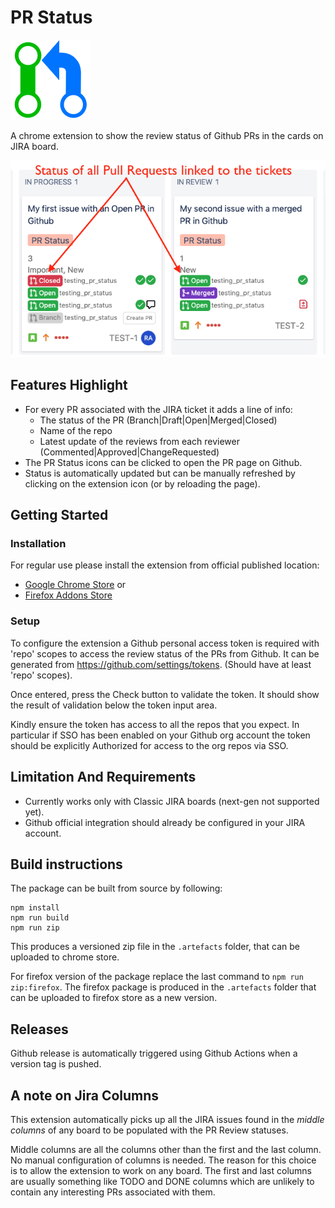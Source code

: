 # PR Status

![PR Status](src/icons/icon-active.png "PR Status")

A chrome extension to show the review status of Github PRs in the cards on JIRA board.

![Quick Overview](./assets/screenshot2.png)

## Features Highlight

- For every PR associated with the JIRA ticket it adds a line of info:
  - The status of the PR (Branch|Draft|Open|Merged|Closed)
  - Name of the repo
  - Latest update of the reviews from each reviewer (Commented|Approved|ChangeRequested)
- The PR Status icons can be clicked to open the PR page on Github.
- Status is automatically updated but can be manually refreshed by clicking on the extension icon (or by reloading the page).

## Getting Started

### Installation

For regular use please install the extension from official published location:

- [Google Chrome Store](https://chrome.google.com/webstore/detail/pr-status/flfdeojdcmafkipiacfmdgnijodanedb) or
- [Firefox Addons Store](https://addons.mozilla.org/en-US/firefox/addon/pr-status/)

### Setup

To configure the extension a Github personal access token is required with 'repo' scopes to access the review status of the PRs from Github. It can be generated from https://github.com/settings/tokens. (Should have at least 'repo' scopes).

Once entered, press the Check button to validate the token. It should show the result of validation below the token input area.

Kindly ensure the token has access to all the repos that you expect. In particular if SSO has been enabled on your Github org account the token should be explicitly Authorized for access to the org repos via SSO.

## Limitation And Requirements

- Currently works only with Classic JIRA boards (next-gen not supported yet).
- Github official integration should already be configured in your JIRA account.

## Build instructions

The package can be built from source by following:

```
npm install
npm run build
npm run zip
```

This produces a versioned zip file in the `.artefacts` folder, that can be uploaded to chrome store.

For firefox version of the package replace the last command to `npm run zip:firefox`. The firefox package is produced in the `.artefacts` folder that can be uploaded to firefox store as a new version.

## Releases

Github release is automatically triggered using Github Actions when a version tag is pushed.

## A note on Jira Columns

This extension automatically picks up all the JIRA issues found in the _middle columns_ of any board to be populated with the PR Review statuses.

Middle columns are all the columns other than the first and the last column. No manual configuration of columns is needed. The reason for this choice is to allow the extension to work on any board. The first and last columns are usually something like TODO and DONE columns which are unlikely to contain any interesting PRs associated with them.
